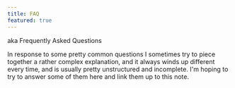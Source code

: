 ```yaml
---
title: FAQ
featured: true
---
```


aka Frequently Asked Questions

In response to some pretty common questions I sometimes try to piece together a rather complex explanation, and it always winds up different every time, and is usually pretty unstructured and incomplete. I'm hoping to try to answer some of them here and link them up to this note.
